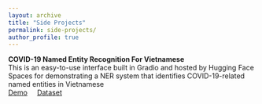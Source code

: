 ```yaml
---
layout: archive
title: "Side Projects"
permalink: side-projects/
author_profile: true
---
```


**COVID-19 Named Entity Recognition For Vietnamese**<br />
This is an easy-to-use interface built in Gradio and hosted by Hugging Face Spaces for demonstrating a NER system that identifies COVID-19-related named entities in Vietnamese<br />
[Demo](https://huggingface.co/spaces/lhkhiem28/COVID-19-Control-Helper) &nbsp; &nbsp; [Dataset](https://github.com/VinAIResearch/PhoNER_COVID19)